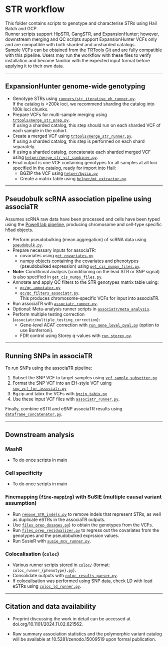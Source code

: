 # STR workflow

This folder contains scripts to genotype and characterise STRs using Hail Batch and GCP.  
Runner scripts support HipSTR, GangSTR, and ExpansionHunter; however, downstream merging and QC scripts support ExpansionHunter VCFs only and are compatible with both sharded and unsharded catalogs.  
Sample VCFs can be obtained from the [TRTools Git](https://github.com/gymrek-lab/TRTools/tree/master/example-files) and are fully compatible with this pipeline. Users may run the workflow with these files to verify installation and become familiar with the expected input format before applying it to their own data.

---

## ExpansionHunter genome-wide genotyping

- Genotype STRs using [`runners/str_iterative_eh_runner.py`](https://github.com/populationgenomics/sv-workflows/blob/main/str/runners/str_iterative_eh_runner.py).  
  If the catalog is >200k loci, we recommend sharding the catalog into 100k loci chunks.
- Prepare VCFs for multi-sample merging using [`trtools/merge_str_prep.py`](https://github.com/populationgenomics/sv-workflows/blob/main/str/trtools/merge_str_prep.py).  
  If using a sharded catalog, this step should run on each sharded VCF of each sample in the cohort.
- Create a merged VCF using [`trtools/merge_str_runner.py`](https://github.com/populationgenomics/sv-workflows/blob/main/str/trtools/merge_str_runner.py).  
  If using a sharded catalog, this step is performed on each shard separately.
- If using a sharded catalog, concatenate each sharded merged VCF using [`helper/merge_str_vcf_combiner.py`](https://github.com/populationgenomics/sv-workflows/blob/main/str/helper/merge_str_vcf_combiner.py).
- Final output is one VCF containing genotypes for all samples at all loci specified in the catalog, ready for import into Hail:
  - BGZIP the VCF using [`helper/bgzip.py`](https://github.com/populationgenomics/sv-workflows/blob/main/str/helper/bgzip.py)
  - Create a matrix table using [`helper/mt_extractor.py`](https://github.com/populationgenomics/sv-workflows/blob/main/str/helper/mt_extractor.py).

---

## Pseudobulk scRNA association pipeline using associaTR

Assumes scRNA raw data have been processed and cells have been typed using the [Powell lab pipeline](https://github.com/powellgenomicslab/tenk10k_phase1), producing chromosome and cell-type specific h5ad objects.

- Perform pseudobulking (mean aggregation) of scRNA data using [`pseudobulk.py`](https://github.com/populationgenomics/sv-workflows/blob/main/str/associatr/pseudobulk.py).
- Prepare necessary inputs for associaTR:
  - covariates using [`get_covariates.py`](https://github.com/populationgenomics/sv-workflows/blob/main/str/associatr/get_covariates.py)
  - numpy objects containing the covariates and phenotypes (pseudobulked expression) using [`get_cis_numpy_files.py`](https://github.com/populationgenomics/sv-workflows/blob/main/str/associatr/get_cis_numpy_files.py).
- **Note:** Conditional analysis (conditioning on the lead STR or SNP signal) is also specified in [`get_cis_numpy_files.py`](https://github.com/populationgenomics/sv-workflows/blob/main/str/associatr/get_cis_numpy_files.py).
- Annotate and apply QC filters to the STR genotypes matrix table using:
  - [`qc/qc_annotator.py`](https://github.com/populationgenomics/sv-workflows/blob/main/str/qc/qc_annotator.py)
  - [`qc/qc_filters_associatr.py`](https://github.com/populationgenomics/sv-workflows/blob/main/str/qc/qc_filters_associatr.py).  
    This produces chromosome-specific VCFs for input into associaTR.
- Run associaTR with [`associatr_runner.py`](https://github.com/populationgenomics/sv-workflows/blob/main/str/associatr/associatr_runner.py).
- Optional: Meta-analysis runner scripts in [`associatr/meta_analysis`](https://github.com/populationgenomics/sv-workflows/blob/main/str/associatr/meta_analysis).
- Perform multiple testing correction (`associatr/multiple_testing_correction`):
  - Gene-level ACAT correction with [`run_gene_level_pval.py`](https://github.com/populationgenomics/sv-workflows/blob/main/str/associatr/multiple_testing_correction/run_gene_level_pval.py) (option to use Bonferroni).
  - FDR control using Storey q-values with [`run_storey.py`](https://github.com/populationgenomics/sv-workflows/blob/main/str/associatr/multiple_testing_correction/run_storey.py).

---

## Running SNPs in associaTR

To run SNPs using the associaTR pipeline:

1. Subset the SNP VCF to target samples using [`vcf_sample_subsetter.py`](https://github.com/populationgenomics/sv-workflows/blob/main/str/associatr/helper/vcf_sample_subsetter.py)
2. Format the SNP VCF into an EH-style VCF using [`snp_vcf_for_associatr.py`](https://github.com/populationgenomics/sv-workflows/blob/main/str/associatr/helper/snp_vcf_for_associatr.py)
3. Bgzip and tabix the VCFs with [`bgzip_tabix.py`](https://github.com/populationgenomics/sv-workflows/blob/main/str/helper/bgzip_tabix.py)
4. Use these input VCF files with [`associatr_runner.py`](https://github.com/populationgenomics/sv-workflows/blob/main/str/associatr/associatr_runner.py).

Finally, combine eSTR and eSNP associaTR results using [`dataframe_concatenator.py`](https://github.com/populationgenomics/sv-workflows/blob/main/str/associatr/meta_analysis/dataframe_concatenator.py).

---

## Downstream analysis

### MashR
- To do once scripts in main 

### Cell specificity 
- To do once scripts in main 

### Finemapping (`fine-mapping`) with SuSIE (multiple causal variant assumption)

- Run [`remove_STR_indels.py`](https://github.com/populationgenomics/sv-workflows/blob/main/str/fine-mapping/remove_STR_indels.py) to remove indels that represent STRs, as well as duplicate eSTRs in the associaTR outputs.
- Use [`files_prep_dosages.py`](https://github.com/populationgenomics/sv-workflows/blob/main/str/fine-mapping/mcv/files_prep_dosages.py)) to obtain the genotypes from the VCFs.
- Run [`files_prep_residualizer.py`](https://github.com/populationgenomics/sv-workflows/blob/main/str/fine-mapping/mcv/files_prep_residualizer.py) to regress out the covariates from the genotypes and the pseudobulked exprssion values. 
- Run SusieR with [`susie_mcv_runner.py`](https://github.com/populationgenomics/sv-workflows/blob/main/str/fine-mapping/mcv/susie_mcv_runner.py).

### Colocalisation (`coloc`)

- Various runner scripts stored in [`coloc/`](https://github.com/populationgenomics/sv-workflows/blob/main/str/coloc/) (format: `coloc_runner_{phenotype}.py`).
- Consolidate outputs with [`coloc_results_parser.py`](https://github.com/populationgenomics/sv-workflows/blob/main/str/coloc/coloc_results_parser.py).
- If colocalisation was performed using SNP data, check LD with lead eSTRs using [`coloc_ld_runner.py`](https://github.com/populationgenomics/sv-workflows/blob/main/str/coloc/coloc_ld_runner.py).

---

## Citation and data availability

- Preprint discussing the work in detail can be accessed at doi.org/10.1101/2024.11.02.621562. 

 - Raw summary association statistics and the polymorphic variant catalog will be available at 10.5281/zenodo.15009519 upon formal publication. 

